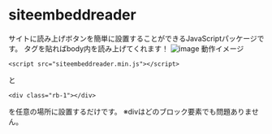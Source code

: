 # siteembeddreader
サイトに読み上げボタンを簡単に設置することができるJavaScriptパッケージです。
タグを貼ればbody内を読み上げてくれます！
![image](https://github.com/user-attachments/assets/461331d5-498c-4454-8d91-8664b0de7ffc)
動作イメージ
```
<script src="siteembeddreader.min.js"></script>
```
と
```
<div class="rb-1"></div>
```
を任意の場所に設置するだけです。
※divはどのブロック要素でも問題ありません。